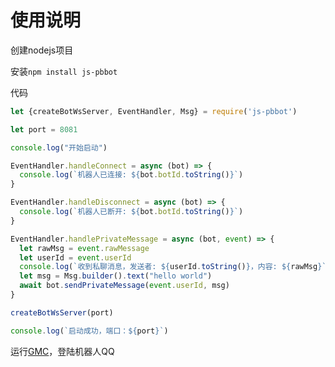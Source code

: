 # 使用说明

创建nodejs项目

安装`npm install js-pbbot`

代码
```javascript
let {createBotWsServer, EventHandler, Msg} = require('js-pbbot')

let port = 8081

console.log("开始启动")

EventHandler.handleConnect = async (bot) => {
  console.log(`机器人已连接: ${bot.botId.toString()}`)
}

EventHandler.handleDisconnect = async (bot) => {
  console.log(`机器人已断开: ${bot.botId.toString()}`)
}

EventHandler.handlePrivateMessage = async (bot, event) => {
  let rawMsg = event.rawMessage
  let userId = event.userId
  console.log(`收到私聊消息，发送者: ${userId.toString()}，内容: ${rawMsg}`)
  let msg = Msg.builder().text("hello world")
  await bot.sendPrivateMessage(event.userId, msg)
}

createBotWsServer(port)

console.log(`启动成功，端口：${port}`)
```

运行[GMC](https://github.com/protobufbot/Go-Mirai-Client/releases)，登陆机器人QQ
